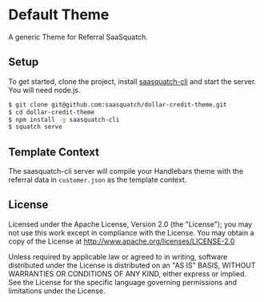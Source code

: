 Default Theme
===================

A generic Theme for Referral SaaSquatch.

Setup
-----

To get started, clone the project, install [saasquatch-cli](https://github.com/saasquatch/saasquatch-cli) and start the server. You will need node.js.

```bash
$ git clone git@github.com:saasquatch/dollar-credit-theme.git
$ cd dollar-credit-theme
$ npm install -g saasquatch-cli
$ squatch serve
```

Template Context
----------------

The saasquatch-cli server will compile your Handlebars theme with the referral data in `customer.json` as the template context.

License
-------

Licensed under the Apache License, Version 2.0 (the "License"); you may not use this work except in compliance with the License. You may obtain a copy of the License at http://www.apache.org/licenses/LICENSE-2.0

Unless required by applicable law or agreed to in writing, software distributed under the License is distributed on an "AS IS" BASIS, WITHOUT WARRANTIES OR CONDITIONS OF ANY KIND, either express or implied. See the License for the specific language governing permissions and limitations under the License.
